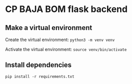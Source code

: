# CP BAJA BOM flask backend

## Make a virtual environment
Create the virtual environment:
`python3 -m venv venv`

Activate the virtual environment:
`source venv/bin/activate`

## Install dependencies

`pip install -r requirements.txt`
